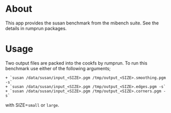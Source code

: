 <!--
     Copyright 2017, Data61, CSIRO (ABN 41 687 119 230)

     SPDX-License-Identifier: BSD-2-Clause
-->
# About

This app provides the susan benchmark from the mibench suite. See the details in rumprun packages.

# Usage

Two output files are packed into the cookfs by rumprun. To run this benchmark use either of the following arguments;

    + `susan /data/susan/input_<SIZE>.pgm /tmp/output_<SIZE>.smoothing.pgm -s`
    + `susan /data/susan/input_<SIZE>.pgm /tmp/output_<SIZE>.edges.pgm -s`
    + `susan /data/susan/input_<SIZE>.pgm /tmp/output_<SIZE>.corners.pgm -s`

with SIZE=`small` or `large`.
